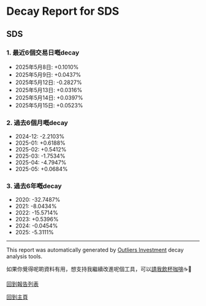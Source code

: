# Decay Report for SDS

## SDS

### 1. 最近6個交易日嘅decay

- 2025年5月8日: +0.1010%
- 2025年5月9日: +0.0437%
- 2025年5月12日: -0.2827%
- 2025年5月13日: +0.0316%
- 2025年5月14日: +0.0397%
- 2025年5月15日: +0.0523%

### 2. 過去6個月嘅decay

- 2024-12: -2.2103%
- 2025-01: +0.6188%
- 2025-02: +0.5412%
- 2025-03: -1.7534%
- 2025-04: -4.7947%
- 2025-05: +0.0684%

### 3. 過去6年嘅decay

- 2020: -32.7487%
- 2021: -8.0434%
- 2022: -15.5714%
- 2023: +0.5396%
- 2024: -0.0454%
- 2025: -5.3111%

------------------------------
This report was automatically generated by [Outliers Investment](https://outliersecon.github.io/Outliers-Investment/) decay analysis tools.

如果你覺得呢啲資料有用，想支持我繼續改進呢個工具，可以[請我飲杯咖啡](https://buymeacoffee.com/outliersecon)☕🙏

[回到報告列表](https://outliersecon.github.io/Outliers-Investment/reports/reports_public)

[回到主頁](https://outliersecon.github.io/Outliers-Investment/)